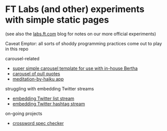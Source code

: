# FT Labs (and other) experiments with simple static pages

(see also the [labs.ft.com](http://labs.ft.com) blog for notes on our more official experiments)

Caveat Emptor: all sorts of shoddy programming practices come out to play in this repo

carousel-related
* [super simple carousel template for use with in-house Bertha](https://ftlabs.github.io/pages/carousel.html)
* [carousel of pull quotes](https://ftlabs.github.io/pages/carousel_pullquotes.html)
* [meditation-by-haiku app](https://ftlabs.github.io/pages/meditation.html)

struggling with embedding Twitter streams
* [embedding Twitter list stream](https://ftlabs.github.io/pages/twitter_list_of_ft_journalists.html)
* [embedding Twitter hashtag stream](https://ftlabs.github.io/pages/twitter_list_of_FTDLW.html)

on-going projects
* [crossword spec checker](https://ftlabs.github.io/pages/crossword_dsl.html)
